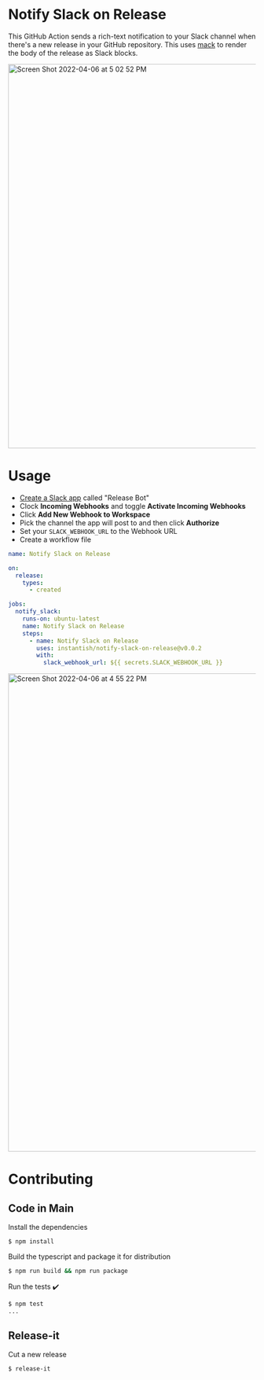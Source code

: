 # Notify Slack on Release

This GitHub Action sends a rich-text notification to your Slack channel when there's a new release in your GitHub repository. This uses [mack](https://github.com/instantish/mack) to render the body of the release as Slack blocks.

<img width="782" alt="Screen Shot 2022-04-06 at 5 02 52 PM" src="https://user-images.githubusercontent.com/1459660/162070477-1cee2181-caec-448a-87b8-fc996c585fdc.png">


# Usage

- [Create a Slack app](https://api.slack.com/apps/new) called "Release Bot"
- Clock **Incoming Webhooks** and toggle **Activate Incoming Webhooks**
- Click **Add New Webhook to Workspace**
- Pick the channel the app will post to and then click **Authorize**
- Set your `SLACK_WEBHOOK_URL` to the Webhook URL
- Create a workflow file

```yaml
name: Notify Slack on Release

on:
  release:
    types:
      - created

jobs:
  notify_slack:
    runs-on: ubuntu-latest
    name: Notify Slack on Release
    steps:
      - name: Notify Slack on Release
        uses: instantish/notify-slack-on-release@v0.0.2
        with:
          slack_webhook_url: ${{ secrets.SLACK_WEBHOOK_URL }}
```

<img width="973" alt="Screen Shot 2022-04-06 at 4 55 22 PM" src="https://user-images.githubusercontent.com/1459660/162070525-9fe28500-942a-4158-bd5c-3ebaebb28b0d.png">


# Contributing

## Code in Main

Install the dependencies

```bash
$ npm install
```

Build the typescript and package it for distribution

```bash
$ npm run build && npm run package
```

Run the tests :heavy_check_mark:

```bash
$ npm test
...
```

## Release-it

Cut a new release

```bash
$ release-it
```
